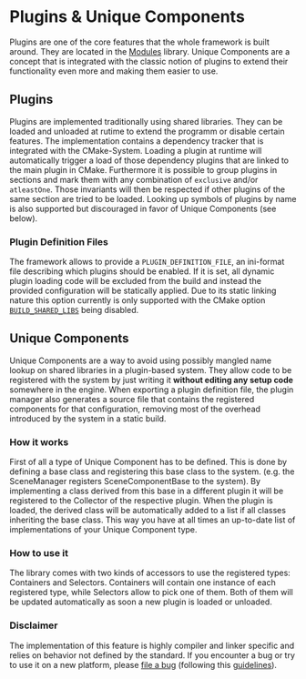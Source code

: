 # Plugins & Unique Components

Plugins are one of the core features that the whole framework is built around. They are located in the [Modules][] library. Unique Components are a concept that is integrated with the classic notion of plugins to extend their functionality even more and making them easier to use.

## Plugins

Plugins are implemented traditionally using shared libraries. They can be loaded and unloaded at rutime to extend the programm or disable certain features. The implementation contains a dependency tracker that is integrated with the CMake-System. Loading a plugin at runtime will automatically trigger a load of those dependency plugins that are linked to the main plugin in CMake. Furthermore it is possible to group plugins in sections and mark them with any combination of `exclusive` and/or `atleastOne`. Those invariants will then be respected if other plugins of the same section are tried to be loaded. Looking up symbols of plugins by name is also supported but discouraged in favor of Unique Components (see below).

### Plugin Definition Files

The framework allows to provide a `PLUGIN_DEFINITION_FILE`, an ini-format file describing which plugins should be enabled. If it is set, all dynamic plugin loading code will be excluded from the build and instead the provided configuration will be statically applied. Due to its static linking nature this option currently is only supported with the CMake option [`BUILD_SHARED_LIBS`][] being disabled.

## Unique Components

Unique Components are a way to avoid using possibly mangled name lookup on shared libraries in a plugin-based system. They allow code to be registered with the system by just writing it **without editing any setup code** somewhere in the engine. When exporting a plugin definition file, the plugin manager also generates a source file that contains the registered components for that configuration, removing most of the overhead introduced by the system in a static build. 

### How it works

First of all a type of Unique Component has to be defined. This is done by defining a base class and registering this base class to the system. (e.g. the SceneManager registers SceneComponentBase to the system). By implementing a class derived from this base in a different plugin it will be registered to the Collector of the respective plugin. When the plugin is loaded, the derived class will be automatically added to a list if all classes inheriting the base class. This way you have at all times an up-to-date list of implementations of your Unique Component type.

### How to use it

The library comes with two kinds of accessors to use the registered types: Containers and Selectors. Containers will contain one instance of each registered type, while Selectors allow to pick one of them. Both of them will be updated automatically as soon a new plugin is loaded or unloaded.

### Disclaimer

The implementation of this feature is highly compiler and linker specific and relies on behavior not defined by the standard. If you encounter a bug or try to use it on a new platform, please [file a bug][] (following this [guidelines][]).

[Overview]: overview.md
[Modules]: modules.md
[file a bug]: https://github.com/MadManRises/Madgine/issues
[guidelines]: ../.github/ISSUE_TEMPLATE/bug_report.md

[`BUILD_SHARED_LIBS`]: https://cmake.org/cmake/help/latest/variable/BUILD_SHARED_LIBS.html
